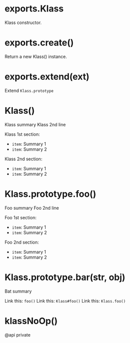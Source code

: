 # exports.Klass

Klass constructor.

# exports.create()

Return a new Klass() instance.

# exports.extend(ext)

Extend `Klass.prototype`

# Klass()

Klass summary
Klass 2nd line

Klass 1st section:

- `item`: Summary 1
- `item`: Summary 2

Klass 2nd section:

- `item`: Summary 1
- `item`: Summary 2

# Klass.prototype.foo()

Foo summary
Foo 2nd line

Foo 1st section:

- `item`: Summary 1
- `item`: Summary 2

Foo 2nd section:

- `item`: Summary 1
- `item`: Summary 2

# Klass.prototype.bar(str, obj)

Bat summary

Link this: `foo()`
Link this: `Klass#foo()`
Link this: `Klass.foo()`

# klassNoOp()

@api private
